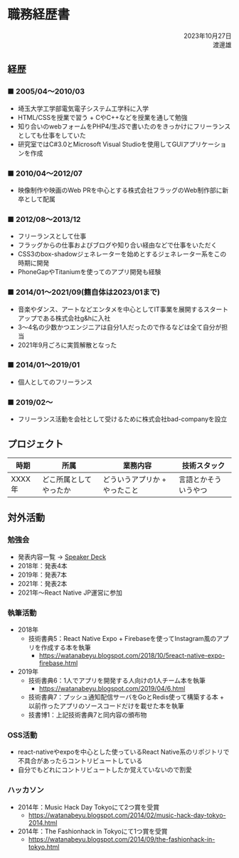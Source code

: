 # 職務経歴書

<p align="right">
2023年10月27日<br />
渡邊雄
</p>

## 経歴

### ■ 2005/04〜2010/03
* 埼玉大学工学部電気電子システム工学科に入学
* HTML/CSSを授業で習う + CやC++などを授業を通して勉強
* 知り合いのwebフォームをPHP4/生JSで書いたのをきっかけにフリーランスとしても仕事をしていた
* 研究室ではC#3.0とMicrosoft Visual Studioを使用してGUIアプリケーションを作成

### ■ 2010/04〜2012/07
* 映像制作や映画のWeb PRを中心とする株式会社フラッグのWeb制作部に新卒として配属

### ■ 2012/08〜2013/12
* フリーランスとして仕事
* フラッグからの仕事およびブログや知り合い経由などで仕事をいただく
* CSS3のbox-shadowジェネレーターを始めとするジェネレーター系をこの時期に開発
* PhoneGapやTitaniumを使ってのアプリ開発も経験

### ■ 2014/01〜2021/09(籍自体は2023/01まで)
* 音楽やダンス、アートなどエンタメを中心としてIT事業を展開するスタートアップである株式会社g&hに入社
* 3〜4名の少数かつエンジニアは自分1人だったので作るなどは全て自分が担当
* 2021年9月ごろに実質解散となった

### ■ 2014/01〜2019/01
* 個人としてのフリーランス

### ■ 2019/02〜
* フリーランス活動を会社として受けるために株式会社bad-companyを設立

## プロジェクト
| 時期 | 所属 | 業務内容 | 技術スタック | 
| ----- | ----- | ----- | ----- |
| XXXX年 | どこ所属としてやったか | どういうアプリか + やったこと | 言語とかそういうやつ |

## 対外活動

### 勉強会
* 発表内容一覧 -> [Speaker Deck](https://speakerdeck.com/watanabeyu)
* 2018年：発表4本
* 2019年：発表7本
* 2021年：発表2本
* 2021年〜React Native JP運営に参加

### 執筆活動
* 2018年
  * 技術書典5：React Native Expo + Firebaseを使ってInstagram風のアプリを作成する本を執筆
    * https://watanabeyu.blogspot.com/2018/10/5react-native-expo-firebase.html
* 2019年
  * 技術書典6：1人でアプリを開発する人向けの1人チーム本を執筆
    * https://watanabeyu.blogspot.com/2019/04/6.html
  * 技術書典7：プッシュ通知配信サーバをGoとRedis使って構築する本 + 以前作ったアプリのソースコードだけを載せた本を執筆
  * 技書博1：上記技術書典7と同内容の頒布物

### OSS活動
* react-nativeやexpoを中心とした使っているReact Native系のリポジトリで不具合があったらコントリビュートしている
* 自分でもどれにコントリビュートしたか覚えていないので割愛

### ハッカソン
* 2014年：Music Hack Day Tokyoにて2つ賞を受賞
  * https://watanabeyu.blogspot.com/2014/02/music-hack-day-tokyo-2014.html
* 2014年：The Fashionhack in Tokyoにて1つ賞を受賞
  * https://watanabeyu.blogspot.com/2014/09/the-fashionhack-in-tokyo.html
